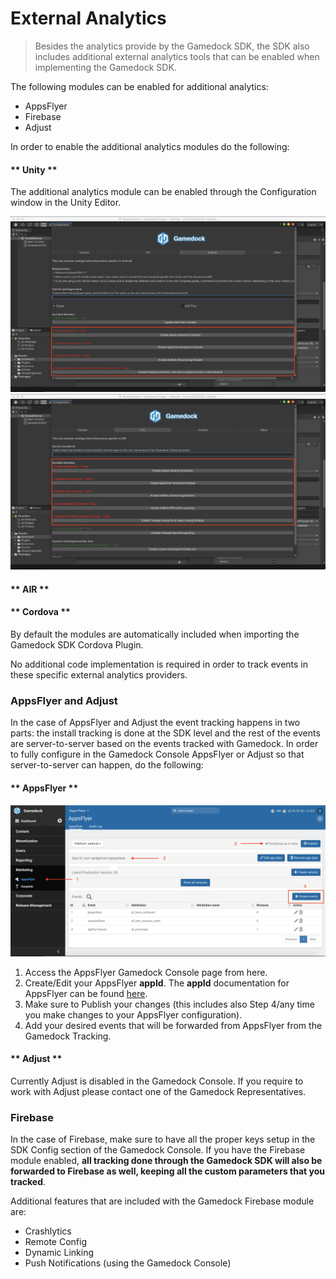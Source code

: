 # External Analytics

> Besides the analytics provide by the Gamedock SDK, the SDK also includes additional external analytics tools that can be enabled when implementing the Gamedock SDK.

The following modules can be enabled for additional analytics:

* AppsFlyer
* Firebase
* Adjust

In order to enable the additional analytics modules do the following:

<!-- tabs:start -->

#### ** Unity **

The additional analytics module can be enabled through the Configuration window in the Unity Editor.

![github pages](_images/unityEditor/externalAnalyticsUnity1.png) ![github pages](_images/unityEditor/externalAnalyticsUnity2.png)

#### ** AIR **


#### ** Cordova **

By default the modules are automatically included when importing the Gamedock SDK Cordova Plugin.

<!-- tabs:end -->

No additional code implementation is required in order to track events in these specific external analytics providers.

### AppsFlyer and Adjust

In the case of AppsFlyer and Adjust the event tracking happens in two parts: the install tracking is done at the SDK level and the rest of the events are server-to-server based on the events tracked with Gamedock. In order to fully configure in the Gamedock Console AppsFlyer or Adjust so that server-to-server can happen, do the following:

<!-- tabs:start -->

#### ** AppsFlyer **

![github pages](_images/unityEditor/externalAnalyticsUnity3.png)


1. Access the AppsFlyer Gamedock Console page from here.
2. Create/Edit your AppsFlyer **appId**. The **appId** documentation for AppsFlyer can be found [here](https://support.appsflyer.com/hc/en-us/articles/207377436-Adding-a-new-app).
3. Make sure to Publish your changes (this includes also Step 4/any time you make changes to your AppsFlyer configuration).
4. Add your desired events that will be forwarded from AppsFlyer from the Gamedock Tracking.

#### ** Adjust **

Currently Adjust is disabled in the Gamedock Console. If you require to work with Adjust please contact one of the Gamedock Representatives.

<!-- tabs:end -->

### Firebase

In the case of Firebase, make sure to have all the proper keys setup in the SDK Config section of the Gamedock Console. If you have the Firebase module enabled, **all tracking done through the Gamedock SDK will also be forwarded to Firebase as well, keeping all the custom parameters that you tracked**.

Additional features that are included with the Gamedock Firebase module are:

* Crashlytics
* Remote Config
* Dynamic Linking
* Push Notifications (using the Gamedock Console)
